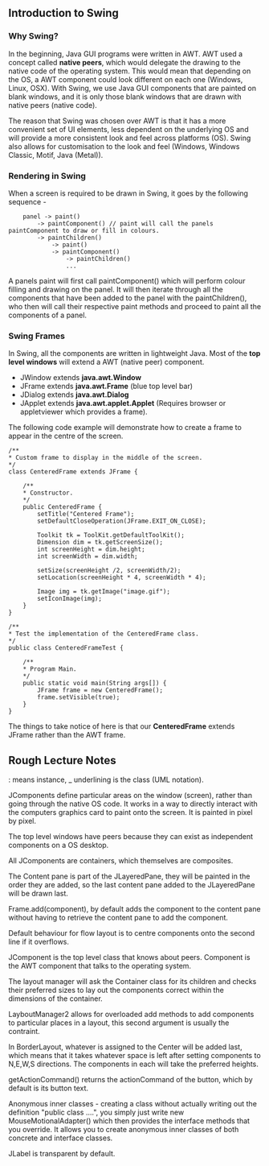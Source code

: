 ## Introduction to Swing

### Why Swing?

In the beginning, Java GUI programs were written in AWT. AWT used a concept called **native peers**, which would delegate the drawing to the native code of the operating system. This would mean that depending on the OS, a AWT component could look different on each one (Windows, Linux, OSX). With Swing, we use Java GUI components that are painted on blank windows, and it is only those blank windows that are drawn with native peers (native code).

The reason that Swing was chosen over AWT is that it has a more convenient set of UI elements, less dependent on the underlying OS and will provide a more consistent look and feel across platforms (OS). Swing also allows for customisation to the look and feel (Windows, Windows Classic, Motif, Java (Metal)).

### Rendering in Swing

When a screen is required to be drawn in Swing, it goes by the following sequence -

```
	panel -> paint()
		-> paintComponent() // paint will call the panels paintComponent to draw or fill in colours.
		-> paintChildren() 
			-> paint()
			-> paintComponent()
				-> paintChildren() 
				...
```

A panels paint will first call paintComponent() which will perform colour filling and drawing on the panel. It will then iterate through all the components that have been added to the panel with the paintChildren(), who then will call their respective paint methods and proceed to paint all the components of a panel.

### Swing Frames

In Swing, all the components are written in lightweight Java. Most of the **top level windows** will extend a AWT (native peer) component.

- JWindow extends **java.awt.Window**
- JFrame extends **java.awt.Frame** (blue top level bar)
- JDialog extends **java.awt.Dialog**
- JApplet extends **java.awt.applet.Applet** (Requires browser or appletviewer which provides a frame).
 
The following code example will demonstrate how to create a frame to appear in the centre of the screen.

```
/**
* Custom frame to display in the middle of the screen.
*/
class CenteredFrame extends JFrame {
	
	/**
	* Constructor.
	*/
	public CenteredFrame {
		setTitle("Centered Frame");
		setDefaultCloseOperation(JFrame.EXIT_ON_CLOSE);
		
		Toolkit tk = ToolKit.getDefaultToolKit();
		Dimension dim = tk.getScreenSize();
		int screenHeight = dim.height;
		int screenWidth = dim.width;
		
		setSize(screenHeight /2, screenWidth/2);
		setLocation(screenHeight * 4, screenWidth * 4);
		
		Image img = tk.getImage("image.gif");
		setIconImage(img);
	}
}
	
/**
* Test the implementation of the CenteredFrame class.
*/
public class CenteredFrameTest {
	
	/**
	* Program Main.
	*/
	public static void main(String args[]) {
		JFrame frame = new CenteredFrame();
		frame.setVisible(true);
	}
}
```

The things to take notice of here is that our **CenteredFrame** extends JFrame rather than the AWT frame.


## Rough Lecture Notes

: means instance, _ underlining is the class (UML notation).

JComponents define particular areas on the window (screen), rather than going through the native OS code. It works in a way to directly interact with the computers graphics card to paint onto the screen. It is painted in pixel by pixel.

The top level windows have peers because they can exist as independent components on a OS desktop.

All JComponents are containers, which themselves are composites.

The Content pane is part of the JLayeredPane, they will be painted in the order they are added, so the last content pane added to the JLayeredPane will be drawn last.

Frame.add(component), by default adds the component to the content pane without having to retrieve the content pane to add the component.

Default behaviour for flow layout is to centre components onto the second line if it overflows.

JComponent is the top level class that knows about peers.
Component is the AWT component that talks to the operating system.

The layout manager will ask the Container class for its children and checks their preferred sizes to lay out the components correct within the dimensions of the container.

LayboutManager2 allows for overloaded add methods to add components to particular places in a layout, this second argument is usually the contraint.

In BorderLayout, whatever is assigned to the Center will be added last, which means that it takes whatever space is left after setting components to N,E,W,S directions. The components in each will take the preferred heights.

getActionCommand() returns the actionCommand of the button, which by default is its button text.

Anonymous inner classes - creating a class without actually writing out the definition "public class ....", you simply just write new MouseMotionalAdapter() which then provides the interface methods that you override. It allows you to create anonymous inner classes of both concrete and interface classes.

JLabel is transparent by default.
